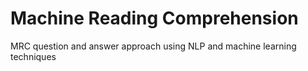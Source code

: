 # Machine Reading Comprehension
MRC question and answer approach using NLP and machine learning techniques
